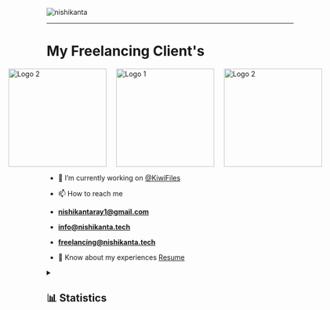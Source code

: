 
![nishikanta](https://github.com/NishikantaRay/NishikantaRay/assets/62615392/74e2a830-c462-41a8-ad01-4b96d3bbd752)
<hr>
<h1>My Freelancing Client's</h1>
<div style="display: flex; justify-content: center;">
   <img src="https://github.com/NishikantaRay/NishikantaRay/assets/62615392/688ac635-6f17-42fb-83a5-29f5c2d3f63c" alt="Logo 2" style="width: 200px; margin-right: 20px;">
  <img src="https://github.com/NishikantaRay/NishikantaRay/assets/62615392/3115afbe-f2b2-4792-8c63-fe2a1103a4eb" alt="Logo 1" style="width: 200px;margin-right: 20px; ">
  <img src="https://github.com/NishikantaRay/NishikantaRay/assets/62615392/b2231f5a-16ff-4c68-af79-0f21d13e2a3b" alt="Logo 2" style="width: 200px; margin-right: 20px;">
</div>

- 🔭 I’m currently working on <a target="_blank" href="https://github.com/KiwiFiles">@KiwiFiles</a>

- 📫 How to reach me 
- **nishikantaray1@gmail.com**
- **info@nishikanta.tech**
- **freelancing@nishikanta.tech**

- 📄 Know about my experiences 
<a target="_blank" href="https://drive.google.com/file/d/1nWCk4UZkVYwXne105KxaXD3w3T5wBua6/view?usp=share_link">Resume</a>

<details>
  <summary><h2>📊 Statistics</h2></summary>
    <div align="center">
       <a href="https://github.com/anuraghazra/github-readme-stats">
<img align="center" src="https://github-readme-streak-stats.herokuapp.com/?user=nishikantaray&theme=radical"/>
</a>
      <br /><br />
      <div align="center">
<h2> Stuff I worked on last week  <h2>
<img align="center" src="https://github-readme-stats.vercel.app/api/wakatime?username=nishikantaray12&theme=radical&bg_color=000"/>
</a>
</div>
  <div align="center">
<a href="https://github.com/anuraghazra/github-readme-stats" align="center">
<img  src="https://github-readme-stats.vercel.app/api?username=nishikantaray&count_private=true&show_icons=true&theme=radical" />
</a>
</div>
</details>
</p>

</div>

<br>



